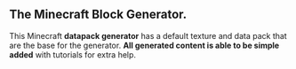 ## The Minecraft Block Generator.
This Minecraft **datapack generator** has a default texture and data pack that are the base for the generator. 
**All generated content is able to be simple added** with tutorials for extra help.